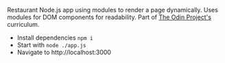 Restaurant Node.js app using modules to render a page dynamically. Uses modules for DOM components for readability.
Part of [The Odin Project's](https://www.theodinproject.com/courses/javascript/lessons/restaurant-page) curriculum.

- Install dependencies `npm i`
- Start with `node ./app.js`
- Navigate to http://localhost:3000
